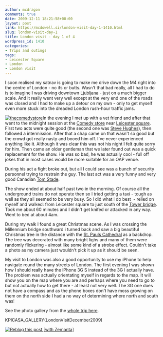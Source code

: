 ```yaml
---
author: mcdragon
comments: true
date: 2009-12-11 18:21:58+00:00
layout: post
link: https://mcdowell.si/london-visit-day-1-1410.html
slug: london-visit-day-1
title: London visit - day 1 of 4
wordpress_id: 1410
categories:
- Trips and outings
tags:
- Leicester Square
- London
- London visit
---
```


I soon realised my satnav is going to make me drive down the M4 right into the centre of London - no ifs or butts. Wasn't that bad really, all I had to do is to imagine I was driving downtown [Ljubljana](http://en.wikipedia.org/wiki/Ljubljana) - just on a much bigger scale. And it really went very well except at the very end one of the roads was closed and I had to make up a detour on my own - only to get myself even more stuck into the dreaded London rush-hour traffic jams.

[![thecomedystore](https://mcdowell.si/wp-content/uploads/2009/12/thecomedystore1-1.gif)](https://mcdowell.si/wp-content/uploads/2009/12/thecomedystore1.gif)In the evening I met up with a vet friend and after that went to the midnight session at the [Comedy store](http://www.thecomedystore.co.uk/) near [Leicester square](http://en.wikipedia.org/wiki/Leicester_Square). First two acts were quite good (the second one was [Steve Hughes](http://www.thecomedystore.co.uk/whos_who_profile.php?id=125)), then followed a intermission. After that a chap came on that wasn't so good but the crowd got really nasty and booed him off. I've never experienced anything like it. Although it was clear this was not his night I felt quite sorry for him. Then came an older gentleman that we later found out was a quick replacement for the show. He was so bad, he was actually cool - full off jokes that in most cases would be more suitable for an OAP venue.

During his act a fight broke out, but all I could see was a bunch of security personnel trying to restrain the guy. The last act was a very funny and very good Canadian [Tom Stade](http://www.thecomedystore.co.uk/whos_who_profile.php?id=152).

The show ended at about half past two in the morning. Of course all the underground trains do not operate then so I tried getting a taxi - tough as well as they all seemed to be very busy. So I did what I do best  - relied on myself and walked: from Leicester square to just south of the [Tower bridge](http://en.wikipedia.org/wiki/Tower_Bridge). Took me about 60 minutes and I didn't get knifed or attacked in any way. Went to bed at about 4am.

During my walk I found a great Christmas scene. As I was crossing the Millennium bridge southward i turned back and saw a big beautiful Christmas tree in the distance with the [St. Pauls Cathedral](http://maps.google.com/maps?ll=51.5136111111,-0.0983333333333&spn=0.01,0.01&q=51.5136111111,-0.0983333333333%20%28St%20Paul%27s%20Cathedral%29&t=h) as a backdrop. The tree was decorated with many bright lighs and many of them were randomly flickering - almost like some kind of a strobe effect. Couldn't take a photo as my camera just wouldn't pick it up as it should be seen.

My visit to London was also a good opportunity to use my iPhone to help navigate round the many streets of London. The first evening I was shown how I should really have the iPhone 3G S instead of the 3G I actually have. The problem was actually orientating myself in regards to the map. It will show you on the map where you are and perhaps where you need to go to but not actually how to get there - at least not very well. The 3G one does not have a compass and as the phone boxes don't have moss growing on them on the north side I had a no way of determining where north and south was!

See the photo gallery from the [whole trip here](https://mcdowell.si/about/gallery?album=LondonVisitDecember2009).

KPICASA_GALLERY(LondonVisitDecember2009)


[![Reblog this post [with Zemanta]](http://img.zemanta.com/reblog_e.png?x-id=6688b7ff-dcd0-4190-86cd-9e6780b990af)](http://reblog.zemanta.com/zemified/6688b7ff-dcd0-4190-86cd-9e6780b990af/)

